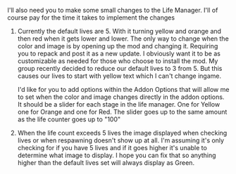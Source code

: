 I'll also need you to make some small changes to the Life Manager. I'll of course pay for the time it takes to implement the changes

1) Currently the default lives are 5. With it turning yellow and orange and then red when it gets lower and lower.
   The only way to change when the color and image is by opening up the mod and changing it. Requiring you to repack and post it as a new update.
   I obviously want it to be as customizable as needed for those who choose to install the mod. 
   My group recently decided to reduce our default lives to 3 from 5. But this causes our lives to start with yellow text which I can't change ingame.

   I'd like for you to add options within the Addon Options that will allow me to set when the color and image changes directly in the addon options.
   It should be a slider for each stage in the life manager. One for Yellow one for Orange and one for Red.
   The slider goes up to the same amount as the life counter goes up to "100"

2) When the life count exceeds 5 lives the image displayed when checking lives or when respawning doesn't show up at all. 
   I'm assuming it's only checking for if you have 5 lives and if it goes higher it's unable to determine what image to display.
   I hope you can fix that so anything higher than the default lives set will always display as Green.